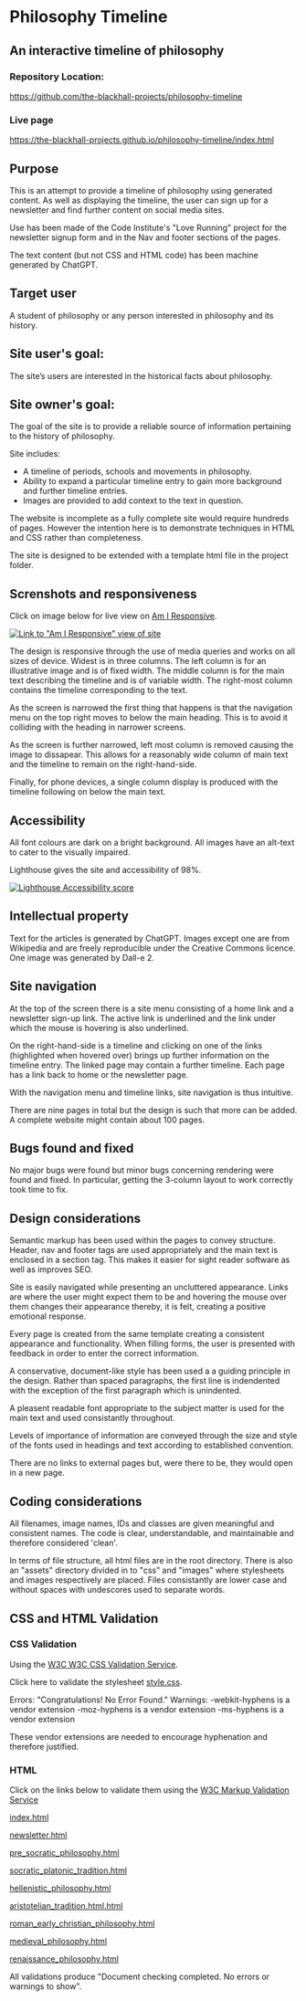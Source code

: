 # Philosophy Timeline
## An interactive timeline of philosophy

### Repository Location:
https://github.com/the-blackhall-projects/philosophy-timeline

### Live page
https://the-blackhall-projects.github.io/philosophy-timeline/index.html

## Purpose

This is an attempt to provide a timeline of philosophy using generated content.  As well as displaying the timeline, the user can sign up for a newsletter and find further content on social media sites.

Use has been made of the Code Institute's "Love Running" project for the newsletter signup form and in the Nav and footer sections of the pages.

The text content (but not CSS and HTML code) has been machine generated by ChatGPT. 

## Target user
A student of philosophy or any person interested in philosophy and its history.

## Site user's goal:

The site’s users are interested in the historical facts about philosophy.

## Site owner's goal:

The goal of the site is to provide a reliable source of information pertaining to the history of philosophy.

Site includes:

*    A timeline of periods, schools and movements in philosophy.
*    Ability to expand a particular timeline entry to gain more background and further timeline entries.
*    Images are provided to add context to the text in question.

The website is incomplete as a fully complete site would require hundreds of pages.  However the intention here is to demonstrate techniques in HTML and CSS rather than completeness.

The site is designed to be extended with a template html file in the project folder. 

## Screnshots and responsiveness

Click on image below for live view on [Am I Responsive](https://ui.dev/amiresponsive).

[![Link to "Am I Responsive" view of site](https://the-blackhall-projects.github.io/philosophy-timeline/assets/images/responsive-screenshot.png)](https://ui.dev/amiresponsive?url=https://the-blackhall-projects.github.io/philosophy-timeline/index.html)

The design is responsive through the use of media queries and works on all sizes of device.  Widest is in three columns.  The left column is for an illustrative image and is of fixed width.  The middle column is for the main text describing the timeline and is of variable width.  The right-most column contains the timeline corresponding to the text.

As the screen is narrowed the first thing that happens is that the navigation menu on the top right moves to below the main heading.  This is to avoid it colliding with the heading in narrower screens.

As the screen is further narrowed, left most column is removed causing the image to dissapear.  This allows for a reasonably wide column of main text and the timeline to remain on the right-hand-side.

Finally, for phone devices, a single column display is produced with the timeline following on below the main text. 

## Accessibility

All font colours are dark on a bright background.  All images have an alt-text to cater to the visually impaired. 

Lighthouse gives the site and accessibility of 98%.

[![Lighthouse Accessibility score](https://the-blackhall-projects.github.io/philosophy-timeline/assets/images/lighthouse.png)](https://pagespeed.web.dev/report?url=https%3A%2F%2Fthe-blackhall-projects.github.io%2Fphilosophy-timeline%2Findex.html&form_factor=desktop)

## Intellectual property

Text for the articles is generated by ChatGPT.  Images except one are from Wikipedia and are freely reproducible under the Creative Commons licence.  One image was generated by Dall-e 2.  

## Site navigation

At the top of the screen there is a site menu consisting of a home link and a newsletter sign-up link.  The active link is underlined and the link under which the mouse is hovering is also underlined.

On the right-hand-side is a timeline and clicking on one of the links (highlighted when hovered over) brings up further information on the timeline entry.  The linked page may contain a further timeline.  Each page has a link back to home or the newsletter page.

With the navigation menu and timeline links, site navigation is thus intuitive.

There are nine pages in total but the design is such that more can be added.  A complete website might contain about 100 pages.  
## Bugs found and fixed

No major bugs were found but minor bugs concerning rendering were found and fixed.  In particular, getting the 3-column layout to work correctly took time to fix.

## Design considerations

Semantic markup has been used within the pages to convey structure.  Header, nav and footer tags are used appropriately and the main text is enclosed in a section tag.  This makes it easier for sight reader software as well as improves SEO.

Site is easily navigated while presenting an uncluttered appearance.  Links are where the user might expect them to be and hovering the mouse over them changes their appearance thereby, it is felt, creating a positive emotional response.

Every page is created from the same template creating a consistent appearance and functionality.  When filling forms, the user is presented with feedback in order to enter the correct information.

A conservative, document-like style has been used a a guiding principle in the design.  Rather than spaced paragraphs, the first line is indendented with the exception of the first paragraph which is unindented. 

A pleasent readable font appropriate to the subject matter is used for the main text and used consistantly throughout.

Levels of importance of information are conveyed through the size and style of the fonts used in headings and text according to established convention.

There are no links to external pages but, were there to be, they would open in a new page.

## Coding considerations

All filenames, image names, IDs and classes are given meaningful and consistent names. The code is clear, understandable, and maintainable and therefore considered 'clean'.  

In terms of file structure, all html files are in the root directory.  There is also an "assets" directory divided in to "css" and "images" where stylesheets and images respectively are placed.  Files consistantly are lower case and without spaces with undescores used to separate words.

## CSS and HTML Validation

### CSS Validation

Using the [W3C W3C CSS Validation Service](https://validator.w3.org/).

Click here to validate the stylesheet [style.css](https://jigsaw.w3.org/css-validator/validator?uri=https%3A%2F%2Fthe-blackhall-projects.github.io%2Fphilosophy-timeline%2Fassets%2Fcss%2Fstyle.css&profile=css3svg&usermedium=all&warning=1&vextwarning=&lang=en).

Errors: "Congratulations! No Error Found."
Warnings: 
-webkit-hyphens is a vendor extension
-moz-hyphens is a vendor extension
-ms-hyphens is a vendor extension

These vendor extensions are needed to encourage hyphenation and therefore justified.

### HTML

Click on the links below to validate them using the [W3C Markup Validation Service](https://validator.w3.org/)

[index.html](https://validator.w3.org/nu/?doc=https%3A%2F%2Fthe-blackhall-projects.github.io%2Fphilosophy-timeline%2Findex.html)

[newsletter.html](https://validator.w3.org/nu/?doc=https%3A%2F%2Fthe-blackhall-projects.github.io%2Fphilosophy-timeline%2Fnewsletter.html)

[pre_socratic_philosophy.html](https://validator.w3.org/nu/?doc=https%3A%2F%2Fthe-blackhall-projects.github.io%2Fphilosophy-timeline%2Fpre_socratic_philosophy.html)


[socratic_platonic_tradition.html](https://validator.w3.org/nu/?doc=https%3A%2F%2Fthe-blackhall-projects.github.io%2Fphilosophy-timeline%2Fsocratic_platonic_tradition.html)

[hellenistic_philosophy.html](https://validator.w3.org/nu/?doc=https%3A%2F%2Fthe-blackhall-projects.github.io%2Fphilosophy-timeline%2Fhellenistic_philosophy.html)


[aristotelian_tradition.html.html](https://validator.w3.org/nu/?doc=https%3A%2F%2Fthe-blackhall-projects.github.io%2Fphilosophy-timeline%2Faristotelian_tradition.html.html)

[roman_early_christian_philosophy.html](https://validator.w3.org/nu/?doc=https%3A%2F%2Fthe-blackhall-projects.github.io%2Fphilosophy-timeline%2Froman_early_christian_philosophy.html)

[medieval_philosophy.html](https://validator.w3.org/nu/?doc=https%3A%2F%2Fthe-blackhall-projects.github.io%2Fphilosophy-timeline%2Fmedieval_philosophy.html)

[renaissance_philosophy.html](https://validator.w3.org/nu/?doc=https%3A%2F%2Fthe-blackhall-projects.github.io%2Fphilosophy-timeline%2Frenaissance_philosophy.html)

All validations produce "Document checking completed. No errors or warnings to show".








